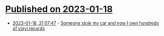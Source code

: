 # [Published on 2023-01-18](index.md)

* [2023-01-18, 21:07:47](https://news.ycombinator.com/item?id=34433089) - [Someone stole my car and now I own hundreds of vinyl records](https://mkaic.substack.com/p/someone-stole-my-car-and-now-i-own)
